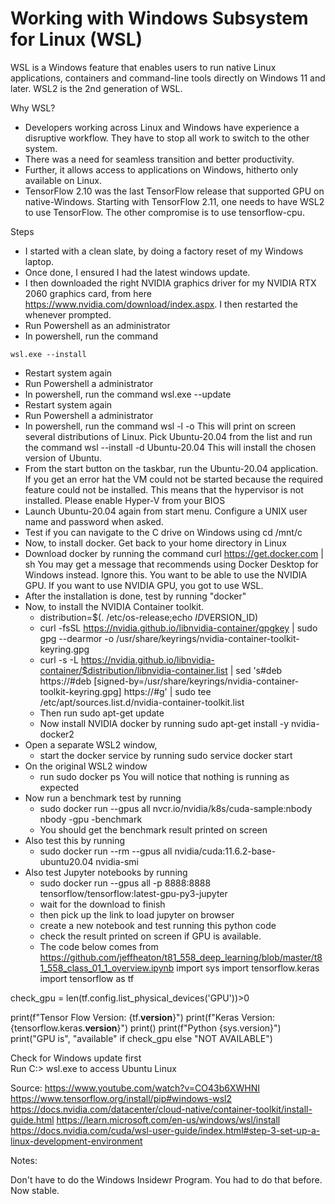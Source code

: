 # Working with Windows Subsystem for Linux (WSL)

WSL is a Windows feature that enables users to run native Linux applications, containers and command-line tools directly on Windows 11 and later. WSL2  is the 2nd generation of WSL.

Why WSL?  
- Developers working across Linux and Windows have experience a disruptive workflow. They have to stop all work to switch to the other system.
- There was a need for seamless transition and better productivity.
- Further, it allows access to applications on Windows, hitherto only available on Linux.
- TensorFlow 2.10 was the last TensorFlow release that supported GPU on native-Windows. Starting with TensorFlow 2.11, one needs to have WSL2 to use TensorFlow. The other compromise is to use tensorflow-cpu.

Steps  
- I started with a clean slate, by doing a factory reset of my Windows laptop.
- Once done, I ensured I had the latest windows update.
- I then downloaded the right NVIDIA graphics driver for my NVIDIA RTX 2060 graphics card, from here https://www.nvidia.com/download/index.aspx. I then restarted the whenever prompted.
- Run Powershell as an administrator
- In powershell, run the command
```
wsl.exe --install
```  
- Restart system again
- Run Powershell a administrator
- In powershell, run the command wsl.exe --update
- Restart system again
- Run Powershell a administrator
- In powershell, run the command wsl -l -o  This will print on screen several distributions of Linux. Pick Ubuntu-20.04 from the list and run the command wsl --install -d Ubuntu-20.04  This will install the chosen version of Ubuntu.
- From the start button on the taskbar, run the Ubuntu-20.04 application. If you get an error hat the VM could not be started because the required feature could not be installed. This means that the hypervisor is not installed. Please enable Hyper-V from your BIOS
- Launch Ubuntu-20.04 again from start menu. Configure a UNIX user name and password when asked.
- Test if you can navigate to the C drive on Windows using cd /mnt/c
- Now, to install docker. Get back to your home directory in Linux
- Download docker by running the command curl https://get.docker.com | sh   You may get a message that recommends using Docker Desktop for Windows instead. Ignore this. You want to be able to use the NVIDIA GPU. If you want to use NVIDIA GPU, you got to use WSL.
- After the installation is done, test by running "docker"
- Now, to install the NVIDIA Container toolkit.
    - distribution=$(. /etc/os-release;echo $ID$VERSION_ID)
    - curl -fsSL https://nvidia.github.io/libnvidia-container/gpgkey | sudo gpg --dearmor -o /usr/share/keyrings/nvidia-container-toolkit-keyring.gpg
    - curl -s -L https://nvidia.github.io/libnvidia-container/$distribution/libnvidia-container.list | sed 's#deb https://#deb [signed-by=/usr/share/keyrings/nvidia-container-toolkit-keyring.gpg] https://#g' | sudo tee /etc/apt/sources.list.d/nvidia-container-toolkit.list
    - Then run sudo apt-get update
    - Now install NVIDIA docker by running sudo apt-get install -y nvidia-docker2
- Open a separate WSL2 window,
    - start the docker service by running sudo service docker start
- On the original WSL2 window
    - run sudo docker ps You will notice that nothing is running as expected
- Now run a benchmark test by running
    - sudo docker run --gpus all nvcr.io/nvidia/k8s/cuda-sample:nbody nbody -gpu -benchmark
    - You should get the benchmark result printed on screen
- Also test this by running
    - sudo docker run --rm --gpus all nvidia/cuda:11.6.2-base-ubuntu20.04 nvidia-smi
- Also test Jupyter notebooks by running
    - sudo docker run --gpus all -p 8888:8888 tensorflow/tensorflow:latest-gpu-py3-jupyter
    - wait for the download to finish
    - then pick up the link to load jupyter on browser
    - create a new notebook and test running this python code
    - check the result printed on screen if GPU is available.
    - The code below comes from https://github.com/jeffheaton/t81_558_deep_learning/blob/master/t81_558_class_01_1_overview.ipynb
import sys
import tensorflow.keras
import tensorflow as tf

check_gpu = len(tf.config.list_physical_devices('GPU'))>0

print(f"Tensor Flow Version: {tf.__version__}")
print(f"Keras Version: {tensorflow.keras.__version__}")
print()
print(f"Python {sys.version}")
print("GPU is", "available" if check_gpu else "NOT AVAILABLE")



Check for Windows update first  
Run C:\> wsl.exe to access Ubuntu Linux



Source: https://www.youtube.com/watch?v=CO43b6XWHNI
https://www.tensorflow.org/install/pip#windows-wsl2
https://docs.nvidia.com/datacenter/cloud-native/container-toolkit/install-guide.html
https://learn.microsoft.com/en-us/windows/wsl/install
https://docs.nvidia.com/cuda/wsl-user-guide/index.html#step-3-set-up-a-linux-development-environment


Notes:

Don't have to do the Windows Insidewr Program. You had to do that before. Now stable.
